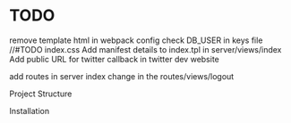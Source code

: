 # TODO

remove template html in webpack config
check DB_USER in keys file
//#TODO index.css
 Add manifest details to index.tpl in server/views/index
Add public URL for twitter callback in twitter dev website

add routes in server index
change in the routes/views/logout 


Project Structure

Installation

